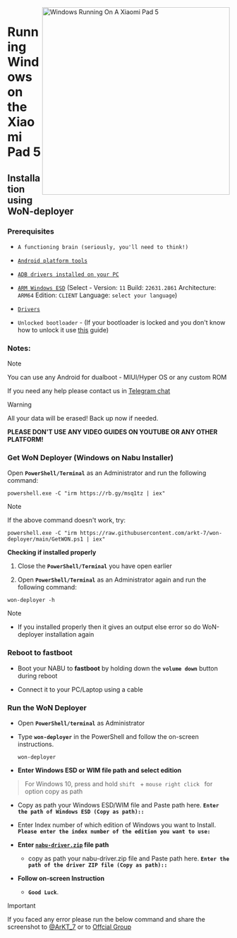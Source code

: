 <img align="right" src="https://raw.githubusercontent.com/erdilS/Port-Windows-11-Xiaomi-Pad-5/main/nabu.png" width="425" alt="Windows Running On A Xiaomi Pad 5">

# Running Windows on the Xiaomi Pad 5

## Installation using WoN-deployer

### Prerequisites
- ```A functioning brain (seriously, you'll need to think!)```

- [```Android platform tools```](https://developer.android.com/studio/releases/platform-tools)
  
- [```ADB drivers installed on your PC```](https://dl.google.com/android/repository/usb_driver_r13-windows.zip)
  
- [```ARM Windows ESD```](https://worproject.com/esd) (Select - Version:  ```11``` Build:  ```22631.2861``` Architecture:  ```ARM64``` Edition:  ```CLIENT``` Language:  ```select your language```)
    
- [```Drivers```](https://github.com/erdilS/Port-Windows-11-Xiaomi-Pad-5/releases/tag/Drivers)

- ```Unlocked bootloader``` - (If your bootloader is locked and you don't know how to unlock it use [this](unlock-bootloader.md) guide)

### Notes:
>[!NOTE]
> You can use any Android for dualboot - MIUI/Hyper OS or any custom ROM
>
> If you need any help please contact us in [Telegram chat](https://t.me/nabuwoa)


> [!Warning]
> All your data will be erased! Back up now if needed.
> 
> **PLEASE DON'T USE ANY VIDEO GUIDES ON YOUTUBE OR ANY OTHER PLATFORM!**


### Get WoN Deployer (Windows on Nabu Installer)

   Open **`PowerShell/Terminal`** as an Administrator and run the following command:

   ```shell
   powershell.exe -C "irm https://rb.gy/msq1tz | iex"
   ```

>[!NOTE]
>If the above command doesn't work, try:

   ```shell
   powershell.exe -C "irm https://raw.githubusercontent.com/arkt-7/won-deployer/main/GetWON.ps1 | iex"
   ```

**Checking if installed properly**

   1. Close the **`PowerShell/Terminal`** you have open earlier

   2. Open **`PowerShell/Terminal`** as an Administrator again and run the following command:

   ```shell
   won-deployer -h
   ```
>[!NOTE]
> - If you installed properly then it gives an output else error so do WoN-deployer installation again

### Reboot to **fastboot** 
- Boot your NABU to **fastboot** by holding down the **`volume down`** button during reboot

- Connect it to your PC/Laptop using a cable

### Run the WoN Deployer
- Open **`PowerShell/terminal`** as Administrator
- Type **`won-deployer`** in the PowerShell and follow the on-screen instructions.
  
   ```shell
   won-deployer
   ```
 
- **Enter Windows ESD or WIM file path and select edition**
 > For Windows 10, press and hold  `shift ` +  `mouse right click ` for option copy as path

   - Copy as path your Windows ESD/WIM file and Paste path here.
  **`Enter the path of Windows ESD (Copy as path)::`**

   - Enter Index number of which edition of Windows you want to Install.
  **`Please enter the index number of the edition you want to use:`**
<!-- ${\color{Magenta}[y/n] \space \color{cyan}(n): }$ -->

- **Enter [```nabu-driver.zip```](https://github.com/erdilS/Port-Windows-11-Xiaomi-Pad-5/releases/tag/Drivers) file path**

   - copy as path your nabu-driver.zip file and Paste path here.
  **`Enter the path of the driver ZIP file (Copy as path)::`**

- **Follow on-screen Instruction**

   - **`Good Luck`**.


>[!IMPORTANT]
> If you faced any error please run the below command and share the screenshot to [@ArKT_7](https://telegram.me/ArKT_7) or to [Offcial Group](https://telegram.me/nabuwoa)
